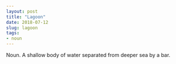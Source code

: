 ```yaml
---
layout: post
title: "Lagoon"
date: 2018-07-12
slug: lagoon
tags:
- noun
---
```


Noun. A shallow body of water separated from deeper sea by a bar.
